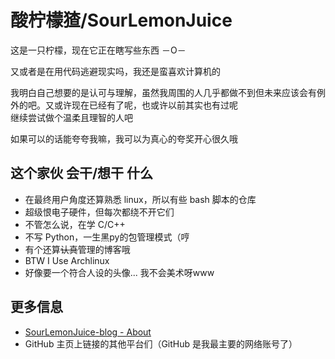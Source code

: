 # 酸柠檬猹/SourLemonJuice

这是一只柠檬，现在它正在瞎写些东西 －O－

又或者是在用代码逃避现实吗，我还是蛮喜欢计算机的

我明白自己想要的是认可与理解，虽然我周围的人几乎都做不到但未来应该会有例外的吧。又或许现在已经有了呢，也或许以前其实也有过呢\
继续尝试做个温柔且理智的人吧

<!-- TBD -->
如果可以的话能夸夸我嘛，我可以为真心的夸奖开心很久哦

## 这个家伙 会干/想干 什么

- 在最终用户角度还算熟悉 linux，所以有些 bash 脚本的仓库
- 超级恨电子硬件，但每次都绕不开它们
- 不管怎么说，在学 C/C++
- 不写 Python，一生黑py的包管理模式（哼
- 有个还算~~认真~~管理的博客哦
- BTW I Use Archlinux
- 好像要一个符合人设的头像... 我不会美术呀www

## 更多信息

- [SourLemonJuice-blog - About](https://sourlemonjuice.github.io/SourLemonJuice-blog/about)
- GitHub 主页上链接的其他平台们（GitHub 是我最主要的网络账号了）

